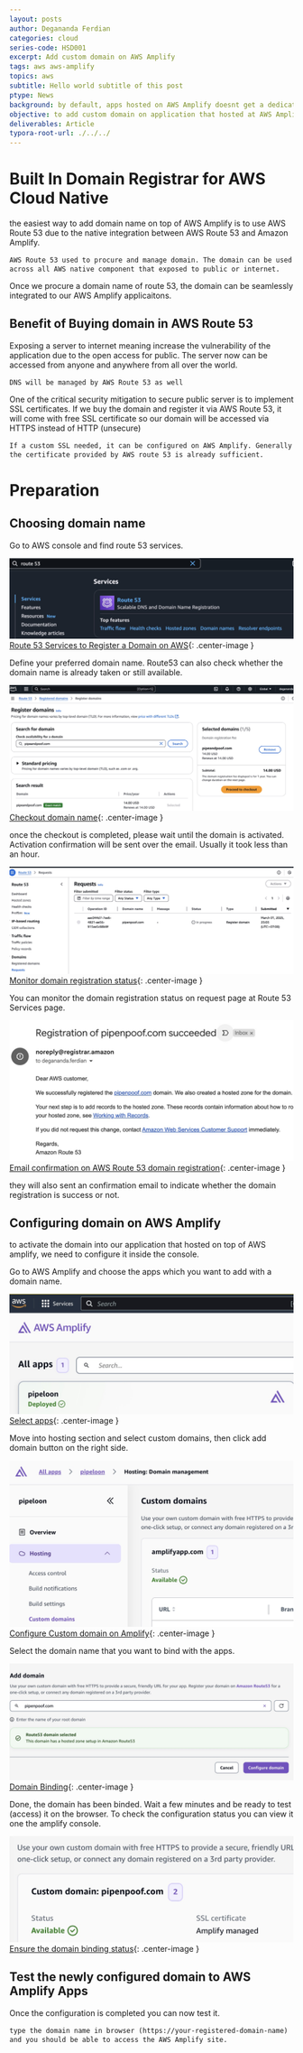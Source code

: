 ```yaml
---
layout: posts
author: Degananda Ferdian
categories: cloud
series-code: HSD001
excerpt: Add custom domain on AWS Amplify 
tags: aws aws-amplify
topics: aws
subtitle: Hello world subtitle of this post
ptype: News
background: by default, apps hosted on AWS Amplify doesnt get a dedicated domain.
objective: to add custom domain on application that hosted at AWS Amplify
deliverables: Article
typora-root-url: ./../../
---
```


# Built In Domain Registrar for AWS Cloud Native
the easiest way to add domain name on top of AWS Amplify is to use AWS Route 53 due to the native integration between AWS Route 53 and Amazon Amplify. 

    AWS Route 53 used to procure and manage domain. The domain can be used across all AWS native component that exposed to public or internet.

Once we procure a domain name of route 53, the domain can be seamlessly integrated to our AWS Amplify applicaitons.

## Benefit of Buying domain in AWS Route 53

Exposing a server to internet meaning increase the vulnerability of the application due to the open access for public. The server now can be accessed from anyone and anywhere from all over the world. 

    DNS will be managed by AWS Route 53 as well

One of the critical security mitigation to secure public server is to implement SSL certificates. If we buy the domain and register it via AWS Route 53, it will come with free SSL certificate so our domain will be accessed via HTTPS instead of HTTP (unsecure) 

    If a custom SSL needed, it can be configured on AWS Amplify. Generally the certificate provided by AWS route 53 is already sufficient.

# Preparation

## Choosing domain name

Go to AWS console and find route 53 services.

![postimage100](/assets/images/2025-03/amplify-1.jpg)
[Route 53 Services to Register a Domain on AWS](/assets/images/2025-03/amplify-1.jpg){: .center-image }

Define your preferred domain name. Route53 can also check whether the domain name is already taken or still available.

![postimage100](/assets/images/2025-03/amplify-2.jpg)
[Checkout domain name](/assets/images/2025-03/amplify-2.jpg){: .center-image }

once the checkout is completed, please wait until the domain is activated. Activation confirmation will be sent over the email. Usually it took less than an hour.

![postimage100](/assets/images/2025-03/amplify-3.jpg)
[Monitor domain registration status](/assets/images/2025-03/amplify-3.jpg){: .center-image }

You can monitor the domain registration status on request page at Route 53 Services page.

![postimage100](/assets/images/2025-03/amplify-4.jpg)
[Email confirmation on AWS Route 53 domain registration](/assets/images/2025-03/amplify-4.jpg){: .center-image }


they will also sent an confirmation email to indicate whether the domain registration is success or not. 

## Configuring domain on AWS Amplify

to activate the domain into our application that hosted on top of AWS amplify, we need to configure it inside the console.

Go to AWS Amplify and choose the apps which you want to add with a domain name.

![postimage100](/assets/images/2025-03/amplify-5.jpg)
[Select apps](/assets/images/2025-03/amplify-5.jpg){: .center-image }

Move into hosting section and select custom domains, then click add domain button on the right side.

![postimage100](/assets/images/2025-03/amplify-6.jpg)
[Configure Custom domain on Amplify](/assets/images/2025-03/amplify-6.jpg){: .center-image }

Select the domain name that you want to bind with the apps. 

![postimage100](/assets/images/2025-03/amplify-7.jpg)
[Domain Binding](/assets/images/2025-03/amplify-7.jpg){: .center-image }

Done, the domain has been binded. Wait a few minutes and be ready to test (access) it on the browser. To check the configuration status you can view it one the amplify console.

![postimage100](/assets/images/2025-03/amplify-8.jpg)
[Ensure the domain binding status](/assets/images/2025-03/amplify-8.jpg){: .center-image }


## Test the newly configured domain to AWS Amplify Apps

Once the configuration is completed you can now test it.

    type the domain name in browser (https://your-registered-domain-name) and you should be able to access the AWS Amplify site.